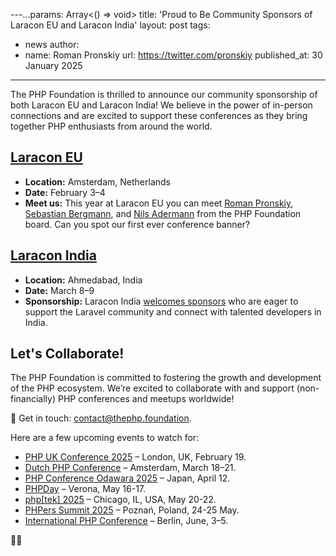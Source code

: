 ---...params: Array<() => void>
title: 'Proud to Be Community Sponsors of Laracon EU and Laracon India'
layout: post
tags:
  - news
author:
  - name: Roman Pronskiy
    url: https://twitter.com/pronskiy
published_at: 30 January 2025
---

The PHP Foundation is thrilled to announce our community sponsorship of both Laracon EU and Laracon India! We believe in the power of in-person connections and are excited to support these conferences as they bring together PHP enthusiasts from around the world.

## [Laracon EU](https://laracon.eu/)

* **Location:** Amsterdam, Netherlands
* **Date:** February 3–4
* **Meet us:** This year at Laracon EU you can meet [Roman Pronskiy](https://www.linkedin.com/in/pronskiy), [Sebastian Bergmann](https://www.linkedin.com/in/sebastian-bergmann-phpunit), and [Nils Adermann](https://www.linkedin.com/in/nilsadermann/) from the PHP Foundation board. Can you spot our first ever conference banner?

## [Laracon India](https://laracon.in/)

* **Location:** Ahmedabad, India
* **Date:** March 8–9
* **Sponsorship:** Laracon India [welcomes sponsors](https://docs.google.com/forms/d/e/1FAIpQLScQTQJA9tnpwnED3Af61EyewEr7T2bybBR5GJ3MUd3x52FhrA/viewform) who are eager to support the Laravel community and connect with talented developers in India.

## Let's Collaborate!

The PHP Foundation is committed to fostering the growth and development of the PHP ecosystem. We’re excited to collaborate with and support (non-financially) PHP conferences and meetups worldwide!

📩 Get in touch: contact@thephp.foundation.

Here are a few upcoming events to watch for:

* [PHP UK Conference 2025](https://www.phpconference.co.uk/) – London, UK, February 19.
* [Dutch PHP Conference](https://phpconference.nl/) – Amsterdam, March 18–21.
* [PHP Conference Odawara 2025](https://phpcon-odawara.jp/2025/) – Japan, April 12.
* [PHPDay](https://www.phpday.it/) – Verona, May 16-17.
* [php\[tek\] 2025](https://phptek.io/) – Chicago, IL, USA, May 20-22.
* [PHPers Summit 2025](https://summit.phpers.pl/en/) – Poznań, Poland, 24-25 May.
* [International PHP Conference](https://phpconference.com/berlin-en/) – Berlin, June, 3–5.

🐘💜
